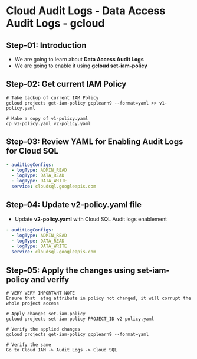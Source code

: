 # Cloud Audit Logs - Data Access Audit Logs - gcloud

## Step-01: Introduction
- We are going to learn about **Data Access Audit Logs**
- We are going to enable it using **gcloud set-iam-policy**

## Step-02: Get current IAM Policy
```t
# Take backup of current IAM Policy
gcloud projects get-iam-policy gcplearn9 --format=yaml >> v1-policy.yaml

# Make a copy of v1-policy.yaml
cp v1-policy.yaml v2-policy.yaml
```

## Step-03: Review YAML for Enabling Audit Logs for Cloud SQL
```yaml
- auditLogConfigs:
  - logType: ADMIN_READ
  - logType: DATA_READ
  - logType: DATA_WRITE
  service: cloudsql.googleapis.com
```

## Step-04: Update v2-policy.yaml file 
- Update **v2-policy.yaml** with Cloud SQL Audit logs enablement
```yaml
- auditLogConfigs:
  - logType: ADMIN_READ
  - logType: DATA_READ
  - logType: DATA_WRITE
  service: cloudsql.googleapis.com
```

## Step-05: Apply the changes using set-iam-policy and verify
```t
# VERY VERY IMPORTANT NOTE
Ensure that  etag attribute in policy not changed, it will corrupt the whole project access

# Apply changes set-iam-policy
gcloud projects set-iam-policy PROJECT_ID v2-policy.yaml

# Verify the applied changes
gcloud projects get-iam-policy gcplearn9 --format=yaml 

# Verify the same 
Go to Cloud IAM -> Audit Logs -> Cloud SQL
```


